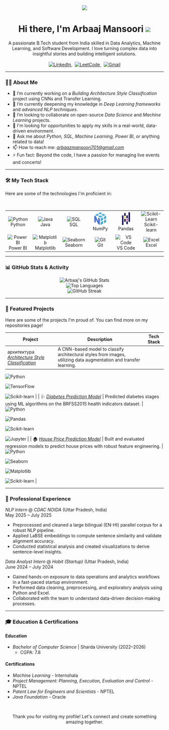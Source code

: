 <div align="center">
  <a href="https://github.com/ARBAAJMANSOORI">
  <img src="https://media.giphy.com/media/M9gbBd9nbDrOTu1Mqx/giphy.gif" width="100"/>
  </a>
  <h1>
    Hi there, I'm Arbaaj Mansoori 
    <img src="https://media.giphy.com/media/hvRJCLFzcasrR4ia7z/giphy.gif" width="30px"/>
  </h1>
</div>

<div align="center">
  A passionate B.Tech student from India skilled in Data Analytics, Machine Learning, and Software Development. I love turning complex data into insightful stories and building intelligent solutions.
</div>

<br/>

<!-- Social Links -->
<div align="center">
  <a href="https://linkedin.com/in/YOUR-LINKEDIN-USERNAME">
    <img src="https://img.shields.io/badge/LinkedIn-0077B5?style=for-the-badge&logo=linkedin&logoColor=white" alt="LinkedIn"/>
  </a>
  &nbsp;
  <a href="https://leetcode.com/YOUR-LEETCODE-USERNAME/">
    <img src="https://img.shields.io/badge/LeetCode-FFA116?style=for-the-badge&logo=leetcode&logoColor=black" alt="LeetCode"/>
  </a>
  &nbsp;
  <a href="mailto:arbaazmansoori701@gmail.com">
    <img src="https://img.shields.io/badge/Gmail-D14836?style=for-the-badge&logo=gmail&logoColor=white" alt="Gmail"/>
  </a>
</div>

---

### 👨‍💻 About Me

- 🔭 I’m currently working on a *Building Architecture Style Classification* project using CNNs and Transfer Learning.
- 🌱 I’m currently deepening my knowledge in *Deep Learning frameworks* and *advanced NLP techniques*.
- 👯 I’m looking to collaborate on open-source *Data Science* and *Machine Learning* projects.
- 🤔 I'm looking for opportunities to apply my skills in a real-world, data-driven environment.
- 💬 Ask me about *Python, SQL, Machine Learning, Power BI*, or anything related to data!
- 📫 How to reach me: *arbaazmansoori701@gmail.com*
- ⚡ Fun fact: Beyond the code, I have a passion for managing live events and concerts!

---

### 🛠 My Tech Stack

Here are some of the technologies I'm proficient in:

<br/>

<table width="100%">
  <tr>
    <td align="center" width="120">
      <img src="https://cdn.jsdelivr.net/gh/devicons/devicon/icons/python/python-original.svg" width="40" height="40" alt="Python" />
      <br>Python
    </td>
    <td align="center" width="120">
      <img src="https://cdn.jsdelivr.net/gh/devicons/devicon/icons/java/java-original.svg" width="40" height="40" alt="Java" />
      <br>Java
    </td>
    <td align="center" width="120">
      <img src="https://cdn.jsdelivr.net/gh/devicons/devicon/icons/mysql/mysql-original-wordmark.svg" width="40" height="40" alt="SQL" />
      <br>SQL
    </td>
    <td align="center" width="120">
      <img src="https://raw.githubusercontent.com/devicons/devicon/master/icons/numpy/numpy-original.svg" width="40" height="40" alt="NumPy" />
      <br>NumPy
    </td>
    <td align="center" width="120">
      <img src="https://raw.githubusercontent.com/devicons/devicon/master/icons/pandas/pandas-original.svg" width="40" height="40" alt="Pandas" />
      <br>Pandas
    </td>
     <td align="center" width="120">
      <img src="https://raw.githubusercontent.com/devicons/devicon/master/icons/scikit-learn/scikit-learn-original.svg" width="40" height="40" alt="Scikit-Learn" />
      <br>Scikit-learn
    </td>
  </tr>
  <tr>
    <td align="center" width="120">
      <img src="https://cdn.worldvectorlogo.com/logos/power-bi-2.svg" width="35" height="35" alt="Power BI" />
      <br>Power BI
    </td>
    <td align="center" width="120">
        <img src="https://cdn.jsdelivr.net/gh/devicons/devicon/icons/matplotlib/matplotlib-original.svg" width="40" height="40" alt="Matplotlib" />
        <br>Matplotlib
    </td>
    <td align="center" width="120">
      <img src="https://seaborn.pydata.org/_images/logo-mark-lightbg.svg" width="40" height="40" alt="Seaborn" />
      <br>Seaborn
    </td>
    <td align="center" width="120">
      <img src="https://cdn.jsdelivr.net/gh/devicons/devicon/icons/git/git-original.svg" width="40" height="40" alt="Git" />
      <br>Git
    </td>
    <td align="center" width="120">
        <img src="https://cdn.jsdelivr.net/gh/devicons/devicon/icons/vscode/vscode-original.svg" width="40" height="40" alt="VS Code" />
        <br>VS Code
    </td>
    <td align="center" width="120">
        <img src="https://upload.wikimedia.org/wikipedia/commons/2/2e/Microsoft_Excel_2013-2019_logo.svg" width="40" height="40" alt="Excel" />
        <br>Excel
    </td>
  </tr>
</table>

---

### 📊 GitHub Stats & Activity

<div align="center">
  <img src="https://github-readme-stats.vercel.app/api?username=ARBAAJMANSOORI&show_icons=true&theme=tokyonight&hide_border=true&include_all_commits=true&count_private=true" alt="Arbaaj's GitHub Stats" />
  <br/>
  <img src="https://github-readme-stats.vercel.app/api/top-langs/?username=ARBAAJMANSOORI&layout=compact&theme=tokyonight&hide_border=true&langs_count=8" alt="Top Languages" />
  <br/>
  <img src="https://github-readme-streak-stats.herokuapp.com/?user=ARBAAJMANSOORI&theme=tokyonight&hide_border=true" alt="GitHub Streak" />
</div>

---

### 🚀 Featured Projects

Here are some of the projects I'm proud of. You can find more on my repositories page!

| Project                                                                             | Description                                                                                             | Tech Stack                                                                                                                                                                                            |
| ----------------------------------------------------------------------------------- | ------------------------------------------------------------------------------------------------------- | ----------------------------------------------------------------------------------------------------------------------------------------------------------------------------------------------------- |
|  архитектура *[Architecture Style Classification](https://github.com/ARBAAJMANSOORI/Your-Repo-Name)* | A CNN-based model to classify architectural styles from images, utilizing data augmentation and transfer learning. | 
![Python](https://img.shields.io/badge/Python-3776AB?style=flat&logo=python&logoColor=white)
 
![TensorFlow](https://img.shields.io/badge/TensorFlow-FF6F00?style=flat&logo=tensorflow&logoColor=white)
 
![Scikit-learn](https://img.shields.io/badge/scikit--learn-F7931E?style=flat&logo=scikit-learn&logoColor=white)
 |
| 🩺 *[Diabetes Prediction Model](https://github.com/ARBAAJMANSOORI/Your-Repo-Name-2)* | Predicted diabetes stages using ML algorithms on the BRFSS2015 health indicators dataset.                 | 
![Python](https://img.shields.io/badge/Python-3776AB?style=flat&logo=python&logoColor=white)
 
![Pandas](https://img.shields.io/badge/Pandas-150458?style=flat&logo=pandas&logoColor=white)
 
![Scikit-learn](https://img.shields.io/badge/scikit--learn-F7931E?style=flat&logo=scikit-learn&logoColor=white)
 
![Jupyter](https://img.shields.io/badge/Jupyter-F37626?style=flat&logo=jupyter&logoColor=white)
 |
| 🏠 *[House Price Prediction Model](https://github.com/ARBAAJMANSOORI/Your-Repo-Name-3)*  | Built and evaluated regression models to predict house prices with robust feature engineering.          | 
![Python](https://img.shields.io/badge/Python-3776AB?style=flat&logo=python&logoColor=white)
 
![Seaborn](https://img.shields.io/badge/Seaborn-3776AB?style=flat&logo=seaborn&logoColor=white)
 
![Matplotlib](https://img.shields.io/badge/Matplotlib-3776AB?style=flat&logo=matplotlib&logoColor=white)
 
![Scikit-learn](https://img.shields.io/badge/scikit--learn-F7931E?style=flat&logo=scikit-learn&logoColor=white)
 |

---

### 💼 Professional Experience

*NLP Intern* @ *CDAC NOIDA* (Uttar Pradesh, India)  
May 2025 – July 2025
- Preprocessed and cleaned a large bilingual (EN-HI) parallel corpus for a robust NLP pipeline.
- Applied LaBSE embeddings to compute sentence similarity and validate alignment accuracy.
- Conducted statistical analysis and created visualizations to derive sentence-level insights.

*Data Analyst Intern* @ *Hobit (Startup)* (Uttar Pradesh, India)  
June 2024 – July 2024
- Gained hands-on exposure to data operations and analytics workflows in a fast-paced startup environment.
- Performed data cleaning, preprocessing, and exploratory analysis using Python and Excel.
- Collaborated with the team to understand data-driven decision-making processes.

---

### 🎓 Education & Certifications

#### Education
- *Bachelor of Computer Science* | Sharda University (2022–2026)
  - CGPA: 7.8

#### Certifications
- *Machine Learning* - Internshala
- *Project Management: Planning, Execution, Evaluation and Control* - NPTEL
- *Patent Law for Engineers and Scientists* - NPTEL
- *Java Foundation* - Oracle

<br/>
<div align="center">
  <p>Thank you for visiting my profile! Let's connect and create something amazing together.</p>
</div>

<!--
**Arbaz70-ajju/Arbaz70-ajju** is a ✨ _special_ ✨ repository because its `README.md` (this file) appears on your GitHub profile.

Here are some ideas to get you started:

- 🔭 I’m currently working on ...
- 🌱 I’m currently learning ...
- 👯 I’m looking to collaborate on ...
- 🤔 I’m looking for help with ...
- 💬 Ask me about ...
- 📫 How to reach me: ...
- 😄 Pronouns: ...
- ⚡ Fun fact: ...
-->
